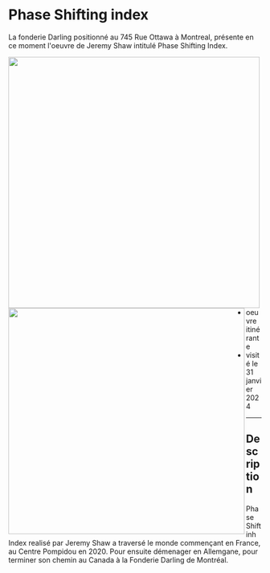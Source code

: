 # Phase Shifting index
La fonderie Darling positionné au 745 Rue Ottawa à Montreal, présente en ce moment l'oeuvre de Jeremy Shaw intitulé Phase Shifting Index.

<img align="left" width="500" height="500" src="media/pamphlet_oeuvre.JPG">
<img align="left" width="470" height="450" src="media/entree_fonderie.JPG">  

 - oeuvre itinérante
 - visité le 31 janvier 2024
 

----
## Description
<p align="left">
Phase Shiftinh Index realisé par Jeremy Shaw a traversé le monde commençant en France, au Centre Pompidou en 2020. Pour ensuite démenager en Allemgane, pour terminer son chemin au Canada à la Fonderie Darling de Montréal. 
</p>
